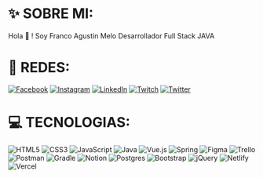 # ✨ SOBRE MI:
Hola 👋 !  Soy Franco Agustin Melo Desarrollador Full Stack JAVA


# 🤝 REDES:
[![Facebook](https://img.shields.io/badge/Facebook-%231877F2.svg?logo=Facebook&logoColor=white)](https://facebook.com/franco.a.melo) [![Instagram](https://img.shields.io/badge/Instagram-%23E4405F.svg?logo=Instagram&logoColor=white)](https://instagram.com/folliupps) [![LinkedIn](https://img.shields.io/badge/LinkedIn-%230077B5.svg?logo=linkedin&logoColor=white)](https://linkedin.com/in/franco-agustin-hermosilla-melo) [![Twitch](https://img.shields.io/badge/Twitch-%239146FF.svg?logo=Twitch&logoColor=white)](https://twitch.tv/folli_) [![Twitter](https://img.shields.io/badge/Twitter-%231DA1F2.svg?logo=Twitter&logoColor=white)](https://twitter.com/FolliYT) 

# 💻 TECNOLOGIAS:
![HTML5](https://img.shields.io/badge/html5-%23E34F26.svg?style=for-the-badge&logo=html5&logoColor=white) ![CSS3](https://img.shields.io/badge/css3-%231572B6.svg?style=for-the-badge&logo=css3&logoColor=white) ![JavaScript](https://img.shields.io/badge/javascript-%23323330.svg?style=for-the-badge&logo=javascript&logoColor=%23F7DF1E) ![Java](https://img.shields.io/badge/java-%23ED8B00.svg?style=for-the-badge&logo=java&logoColor=white) ![Vue.js](https://img.shields.io/badge/vuejs-%2335495e.svg?style=for-the-badge&logo=vuedotjs&logoColor=%234FC08D) ![Spring](https://img.shields.io/badge/spring-%236DB33F.svg?style=for-the-badge&logo=spring&logoColor=white) 	![Figma](https://img.shields.io/badge/figma-%23F24E1E.svg?style=for-the-badge&logo=figma&logoColor=white) ![Trello](https://img.shields.io/badge/Trello-%23026AA7.svg?style=for-the-badge&logo=Trello&logoColor=white) ![Postman](https://img.shields.io/badge/Postman-FF6C37?style=for-the-badge&logo=postman&logoColor=white) ![Gradle](https://img.shields.io/badge/Gradle-02303A.svg?style=for-the-badge&logo=Gradle&logoColor=white) ![Notion](https://img.shields.io/badge/Notion-%23000000.svg?style=for-the-badge&logo=notion&logoColor=white) ![Postgres](https://img.shields.io/badge/postgres-%23316192.svg?style=for-the-badge&logo=postgresql&logoColor=white) ![Bootstrap](https://img.shields.io/badge/bootstrap-%23563D7C.svg?style=for-the-badge&logo=bootstrap&logoColor=white) ![jQuery](https://img.shields.io/badge/jquery-%230769AD.svg?style=for-the-badge&logo=jquery&logoColor=white) ![Netlify](https://img.shields.io/badge/netlify-%23000000.svg?style=for-the-badge&logo=netlify&logoColor=#00C7B7) ![Vercel](https://img.shields.io/badge/vercel-%23000000.svg?style=for-the-badge&logo=vercel&logoColor=white)




<!-- Proudly created with GPRM ( https://gprm.itsvg.in ) -->
